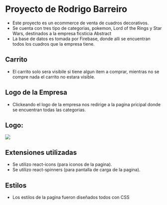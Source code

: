 # Proyecto de Rodrigo Barreiro
- Este proyecto es un ecommerce de venta de cuadros decorativos.
- Se cuenta con tres tipo de categorias,  pokemon, Lord of the Rings y Star Wars, destinados a la empresa ficsticia Abstract
- La base de datos es tomada por Firebase, donde alli se encuentran todos los cuadros que la empresa tiene. 

## Carrito
- El carrito solo sera visibile si tiene algun item a comprar, mientras no se compre nada el carrito no estara visible.

## Logo de la Empresa
- Clickeando el logo de la empresa nos redirige a la pagina pricipal donde se encuentran todas las categorias.

## Logo: 
![](https://res.cloudinary.com/dntew63nw/image/upload/v1671572214/logoTipo2_xjuhgb.png)

## Extensiones utilizadas
- Se utilizo react-icons (para iconos de la pagina).
- Se utilizo react-spinners (para pantalla de carga de la pagina).

## Estilos
- Los estilos de la pagina fueron diseñados todos con CSS


